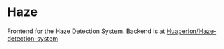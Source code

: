 # Haze

Frontend for the Haze Detection System. Backend is at [Huaperion/Haze-detection-system](https://gitee.com/Huaperion/Haze-detection-system)
